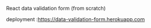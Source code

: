 React data validation form (from scratch)

deployment :https://data-validation-form.herokuapp.com
 

